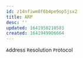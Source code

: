 ```yaml
---
id: z14nfiwm8f6b4pe9op5jsx2
title: ARP
desc: ''
updated: 1641950210583
created: 1641949906664
---
```



`A`ddress `R`esolution `P`rotocol


